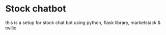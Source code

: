 # Stock chatbot
 this is a setup for stock chat bot using python, flask library, marketstack & twilio 
